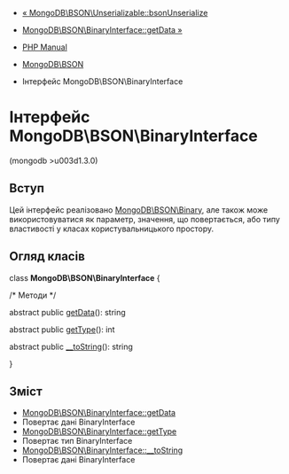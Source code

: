 - [«
MongoDB\BSON\Unserializable::bsonUnserialize](mongodb-bson-unserializable.bsonunserialize.md)
- [MongoDB\BSON\BinaryInterface::getData
»](mongodb-bson-binaryinterface.getdata.md)

- [PHP Manual](index.md)
- [MongoDB\BSON](book.bson.md)
- Інтерфейс MongoDB\BSON\BinaryInterface

# Інтерфейс MongoDB\BSON\BinaryInterface

(mongodb \>u003d1.3.0)

## Вступ

Цей інтерфейс реалізовано
[MongoDB\BSON\Binary](class.mongodb-bson-binary.md), але також може
використовуватися як параметр, значення, що повертається, або типу
властивості у класах користувальницького простору.

## Огляд класів

class **MongoDB\BSON\BinaryInterface** {

/\* Методи \*/

abstract public [getData](mongodb-bson-binaryinterface.getdata.md)():
string

abstract public [getType](mongodb-bson-binaryinterface.gettype.md)():
int

abstract public
[\_\_toString](mongodb-bson-binaryinterface.tostring.md)(): string

}

## Зміст

- [MongoDB\BSON\BinaryInterface::getData](mongodb-bson-binaryinterface.getdata.md)
- Повертає дані BinaryInterface
- [MongoDB\BSON\BinaryInterface::getType](mongodb-bson-binaryinterface.gettype.md)
- Повертає тип BinaryInterface
- [MongoDB\BSON\BinaryInterface::\_\_toString](mongodb-bson-binaryinterface.tostring.md)
- Повертає дані BinaryInterface
